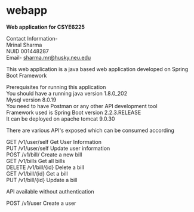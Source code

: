 # webapp<br />
<b>Web application for CSYE6225<br /></b>

Contact Information-<br /> 
Mrinal Sharma<br /> 
NUID 001448287<br /> 
Email- sharma.mr@husky.neu.edu<br /> 

This web application is a java based web application developed on Spring Boot Framework<br /> 

Prerequisites for running this application<br /> 
You should have a running java version 1.8.0_202<br /> 
Mysql version 8.0.19<br /> 
You need to have Postman or any other API development tool<br /> 
Framework used is Spring Boot version 2.2.3.RELEASE<br /> 
It can be deployed on apache tomcat 9.0.30<br /> 

There are various API's exposed which can be consumed according<br /> 

GET /v1​/user​/self Get User Information<br /> 
PUT /v1​/user​/self Update user information<br /> 
POST /v1​/bill​/ Create a new bill<br /> 
GET /v1​/bills Get all bills<br /> 
DELETE /v1​/bill​/{id} Delete a bill<br /> 
GET /v1​/bill​/{id} Get a bill<br /> 
PUT /v1​/bill​/{id} Update a bill<br /> 

API available without authentication<br /> 

POST /v1​/user Create a user

